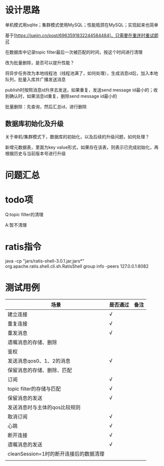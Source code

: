 # 设计思路
单机模式用sqlite；集群模式使用MySQL；性能瓶颈在MySQL；实现起来也简单

基于[https://juejin.cn/post/6963591832244584484]，只需要在重连时重试即可

在数据库中记录topic filter最后一次被匹配的时间，按这个时间进行清理

改为批量删除，是否可以提升性能？

将异步任务改为本地线程池（线程池满了，如何处理），生成消息id后，加入本地队列，批量入库并广播发送消息

publish时按照消息id升序去发送，如果重复，发送send message id最小的；收到确认时，如果消息id重复，删除send message id最小的

批量删除：先查询，然后汇总id，进行删除
## 数据库初始化及升级

关于单机/集群模式下，数据库的初始化，以及后续的升级问题，如何处理？

新增元数据表，里面为key value形式，如果存在该表，则表示已完成初始化，再根据历史与当前版本号进行升级

# 问题汇总

# todo项

Q:topic filter的清理

A:暂不清理

# ratis指令
java -cp "jars/ratis-shell-3.0.1.jar;jars\*" org.apache.ratis.shell.cli.sh.RatisShell group info -peers 127.0.0.1:8082

# 测试用例
| 场景                                       | 是否通过      | 备注                      |
| ----------------------------------------- | ----------- | ------------------------- |
|建立连接                                   |     √        |                           |
|重复连接                                  |     √         |                           |
|重发消息                                  |     √         |                           |
|遗嘱消息的存储、删除                         |              |                           |
|鉴权                                      |              |                           |
|发送消息qos0、1、2的消息                     |     √        |                           |
|保留消息的存储、删除、匹配                    |               |                           |
|订阅                                      |     √         |                           |
|topic filter的存储与匹配                   |     √          |                           |
|保留消息的发送                              |     √         |                           |
|发送消息时与主体的qos比较规则                 |               |                           |
|取消订阅                                   |     √         |                           |
|心跳                                      |     √         |                           |
|断开连接                                   |     √         |                           |
|遗嘱消息的发送                              |     √         |                            |
|cleanSession=1时的断开连接后的数据清理        |               |                           |
|                                          |              |                           |
